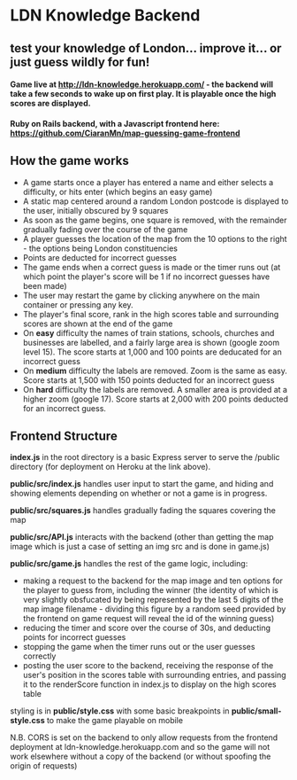 # LDN Knowledge Backend
## test your knowledge of London... improve it... or just guess wildly for fun!

#### Game live at http://ldn-knowledge.herokuapp.com/ - the backend will take a few seconds to wake up on first play. It is playable once the high scores are displayed.

#### Ruby on Rails backend, with a Javascript frontend here: https://github.com/CiaranMn/map-guessing-game-frontend

## How the game works
- A game starts once a player has entered a name and either selects a difficulty, or hits enter (which begins an easy game)
- A static map centered around a random London postcode is displayed to the user, initially obscured by 9 squares
- As soon as the game begins, one square is removed, with the remainder gradually fading over the course of the game
- A player guesses the location of the map from the 10 options to the right - the options being London constituencies
- Points are deducted for incorrect guesses
- The game ends when a correct guess is made or the timer runs out (at which point the player's score will be 1 if no incorrect guesses have been made)
- The user may restart the game by clicking anywhere on the main container or pressing any key.
- The player's final score, rank in the high scores table and surrounding scores are shown at the end of the game
- On **easy** difficulty the names of train stations, schools, churches and businesses are labelled, and a fairly large area is shown (google zoom level 15). The score starts at 1,000 and 100 points are deducated for an incorrect guess
- On **medium** difficulty the labels are removed. Zoom is the same as easy. Score starts at 1,500 with 150 points deducted for an incorrect guess
- On **hard** difficulty the labels are removed. A smaller area is provided at a higher zoom (google 17). Score starts at 2,000 with 200 points deducted for an incorrect guess.

## Frontend Structure
**index.js** in the root directory is a basic Express server to serve the /public directory (for deployment on Heroku at the link above).

**public/src/index.js** handles user input to start the game, and hiding and showing elements depending on whether or not a game is in progress.

**public/src/squares.js** handles gradually fading the squares covering the map

**public/src/API.js** interacts with the backend (other than getting the map image which is just a case of setting an img src and is done in game.js)

**public/src/game.js** handles the rest of the game logic, including:
- making a request to the backend for the map image and ten options for the player to guess from, including the winner (the identity of which is very slightly obsfucated by being represented by the last 5 digits of the map image filename - dividing this figure by a random seed provided by the frontend on game request will reveal the id of the winning guess)
- reducing the timer and score over the course of 30s, and deducting points for incorrect guesses
- stopping the game when the timer runs out or the user guesses correctly
- posting the user score to the backend, receiving the response of the user's position in the scores table with surrounding entries, and passing it to the renderScore function in index.js to display on the high scores table

styling is in **public/style.css** with some basic breakpoints in **public/small-style.css** to make the game playable on mobile

N.B. CORS is set on the backend to only allow requests from the frontend deployment at ldn-knowledge.herokuapp.com and so the game will not work elsewhere without a copy of the backend (or without spoofing the origin of requests)
